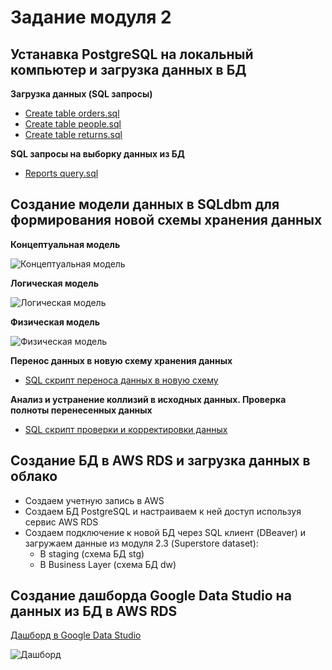 # Задание модуля 2

## Устанавка PostgreSQL на локальный компьютер и загрузка данных в БД

**Загрузка данных (SQL запросы)**

- [Create table orders.sql](https://github.com/ReIZzz/DE-101/blob/main/Module%202/Create_table_stg.orders.sql)
- [Create table people.sql](https://github.com/ReIZzz/DE-101/blob/main/Module%202/Create_table_stg.people.sql)
- [Create table returns.sql](https://github.com/ReIZzz/DE-101/blob/main/Module%202/Create_table_stg.returns.sql)

**SQL запросы на выборку данных из БД**

- [Reports query.sql](https://github.com/ReIZzz/DE-101/blob/main/Module%202/Reports.sql)

## Создание модели данных в SQLdbm для формирования новой схемы хранения данных

**Концептуальная модель**

![Концептуальная модель](https://github.com/ReIZzz/DE-101/blob/main/Module%202/2.4%20models%20of%20data/1.%20Conceptual%20model.png)

**Логическая модель**

![Логическая модель](https://github.com/ReIZzz/DE-101/blob/main/Module%202/2.4%20models%20of%20data/2.%20Logical%20model.png)

**Физическая модель**

![Физическая модель](https://github.com/ReIZzz/DE-101/blob/main/Module%202/2.4%20models%20of%20data/3.%20Physical%20model.png)

**Перенос данных в новую схему хранения данных**

- [SQL скрипт переноса данных в новую схему](https://github.com/ReIZzz/DE-101/blob/main/Module%202/Create_dw%20(right).sql)

**Анализ и устранение коллизий в исходных данных. Проверка полноты перенесенных данных**

- [SQL скрипт проверки и корректировки данных](https://github.com/ReIZzz/DE-101/blob/main/Module%202/Create_dw%20(right).sql)

## Создание БД в AWS RDS и загрузка данных в облако

- Создаем учетную запись в AWS
- Создаем БД PostgreSQL и настраиваем к ней доступ используя сервис AWS RDS 
- Создаем подключение к новой БД через SQL клиент (DBeaver) и загружаем данные из модуля 2.3 (Superstore dataset):
  - В staging (схема БД stg)
  - В Business Layer (схема БД dw)

## Создание дашборда Google Data Studio на данных из БД в AWS RDS

[Дашборд в Google Data Studio](https://datastudio.google.com/reporting/42abf109-a99d-4679-9261-7f3320facb7b)

![Дашборд](https://github.com/ReIZzz/DE-101/blob/main/Module%202/Super%20Store%20Dashboard%20(google%20datastudio).png)
